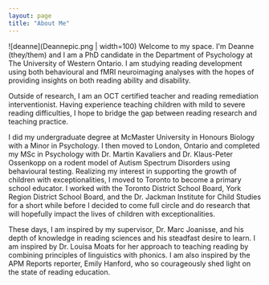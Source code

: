 ```yaml
---
layout: page
title: "About Me"
---
```


![deanne](Deannepic.png | width=100) 
Welcome to my space. I'm Deanne (they/them) and I am a PhD candidate in the Department of Psychology at The University of Western Ontario. I am studying reading development using both behavioural and fMRI neuroimaging analyses with the hopes of providing insights on both reading ability and disability.

Outside of research, I am an OCT certified teacher and reading remediation interventionist. Having experience teaching children with mild to severe reading difficulties, I hope to bridge the gap between reading research and teaching practice.

I did my undergraduate degree at McMaster University in Honours Biology with a Minor in Psychology. I then moved to London, Ontario and completed my MSc in Psychology with Dr. Martin Kavaliers and Dr. Klaus-Peter Ossenkopp on a rodent model of Autism Spectrum Disorders using behavioural testing. Realizing my interest in supporting the growth of children with exceptionalities, I moved to Toronto to become a primary school educator. I worked with the Toronto District School Board, York Region District School Board, and the Dr. Jackman Institute for Child Studies for a short while before I decided to come full circle and do research that will hopefully impact the lives of children with exceptionalities.

These days, I am inspired by my supervisor, Dr. Marc Joanisse, and his depth of knowledge in reading sciences and his steadfast desire to learn. I am inspired by Dr. Louisa Moats for her approach to teaching reading by combining principles of linguistics with phonics. I am also inspired by the APM Reports reporter, Emily Hanford, who so courageously shed light on the state of reading education. 

